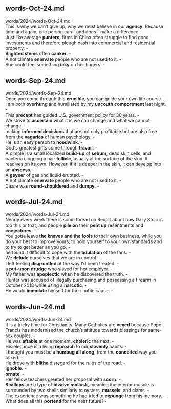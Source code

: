 ## words-Oct-24.md ##  
words/2024/words-Oct-24.md  
This is why we can’t give up, why we must believe in our **agency**. Because time and again, one person can—and does—make a difference. -  
Just like average **punters**, firms in China often struggle to find good investments and therefore plough cash into commercial and residential property. -  
**Blighted stems** often **canker**. -  
A hot climate **enervate** people who are not used to it. -  
She could feel something **icky** on her fingers. -  

## words-Sep-24.md ##  
words/2024/words-Sep-24.md  
Once you come through this **crucible**, you can guide your own life course. -  
I am both **overhung** and humiliated by my **uncouth** **comportment** last night. -  
This **precept** has guided U.S. government policy for 30 years. -  
We strive to **ascertain** what it is we can change and what we cannot change. -  
making **informed decisions** that are not only profitable but are also free from the **vagaries** of human psychology. -  
He is an easy person to **hoodwink**. -  
God's greatest gifts come through **travail**. -  
A pimple is a small localized **build-up** of **sebum**, dead skin cells, and bacteria clogging a hair **follicle**, usually at the surface of the skin. It resolves on its own. However, if it is deeper in the skin, it can develop into an **abscess**. -  
A **geyser** of gas and liquid erupted. -  
A hot climate **enervate** people who are not used to it. -  
Cissie was **round-shouldered** and **dumpy**. -  

## words-Jul-24.md ##  
words/2024/words-Jul-24.md  
Nearly every week there is some thread on Reddit about how Daily Stoic is too this or that, and people **pile on** their **pent up** resentments and **conjectures**. -  
You gotta leave **the knaves and the fools** to their own business, while you do your best to improve yours, to hold yourself to your own standards and to try to get better as you go. -  
he found it difficult to cope with the **adulation** of the fans. -  
We **delude** ourselves that we are in control. -  
I left feeling **disgruntled** at the way I'd been treated. -  
a **put-upon** **drudge** who slaved for her employer. -  
My father was **apoplectic** when he discovered the truth. -  
Hunter was accused of illegally purchasing and possessing a firearm in October 2018 while using a **narcotic**. -  
He would **immolate** himself for their noble cause. -  

## words-Jun-24.md ##  
words/2024/words-Jun-24.md  
It is a tricky time for Christianity. Many Catholics are **vexed** because Pope Francis has modernised the church’s attitude towards blessings for same-sex couples. -  
He was **affable** at one moment, **choleric** the next. -  
His elegance is a living **reproach** to our **slovenly** habits. -  
I thought you must be a **humbug** **all along**, from the **conceited** way you talked. -  
He drove with **blithe** disregard for the rules of the road. -  
**ignoble**. -  
**ornate**. -  
Her fellow teachers greeted her proposal with **scorn**. -  
**Scallops** are a type of **bivalve** **mollusk**, meaning the interior muscle is surrounded by two shells similarly to oysters, **mussels**, and clams. -  
The experience was something he had tried to **expunge** from his memory. -  
What does all this **portend** for the near future?  -  
